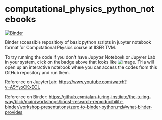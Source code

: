 # computational_physics_python_notebooks

[![Binder](https://mybinder.org/badge_logo.svg)](https://mybinder.org/v2/gh/jyothischandran1597/computational_physics_python_notebooks.git/HEAD)

Binder accessible repositiory of basic python scripts in jupyter notebook format for Computational Physics course at IISER TVM.

To try running the code if you don't have Jupyter Notebook or Jupyter Lab in your system, click on the badge above that looks like ![image](https://user-images.githubusercontent.com/57825159/151664483-111301d4-1c9a-4c4a-be57-85872341a74a.png). Thia will open up an interactive notebook where you can access the codes from this GitHub repository and run them. 

Reference on JupyterLab: https://www.youtube.com/watch?v=A5YyoCKxEOU

Reference on Binder: https://github.com/alan-turing-institute/the-turing-way/blob/main/workshops/boost-research-reproducibility-binder/workshop-presentations/zero-to-binder-python.md#what-binder-provides
